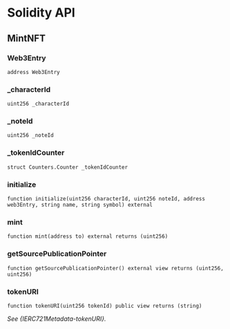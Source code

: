 # Solidity API

## MintNFT

### Web3Entry

```solidity
address Web3Entry
```

### _characterId

```solidity
uint256 _characterId
```

### _noteId

```solidity
uint256 _noteId
```

### _tokenIdCounter

```solidity
struct Counters.Counter _tokenIdCounter
```

### initialize

```solidity
function initialize(uint256 characterId, uint256 noteId, address web3Entry, string name, string symbol) external
```

### mint

```solidity
function mint(address to) external returns (uint256)
```

### getSourcePublicationPointer

```solidity
function getSourcePublicationPointer() external view returns (uint256, uint256)
```

### tokenURI

```solidity
function tokenURI(uint256 tokenId) public view returns (string)
```

_See {IERC721Metadata-tokenURI}._

